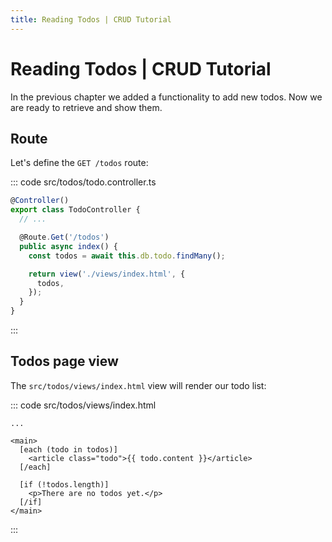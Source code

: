 ```yaml
---
title: Reading Todos | CRUD Tutorial
---
```


# Reading Todos | CRUD Tutorial

In the previous chapter we added a functionality to add new todos. Now we are ready to retrieve and show them.

## Route

Let's define the `GET /todos` route:

::: code src/todos/todo.controller.ts
```ts
@Controller()
export class TodoController {
  // ...

  @Route.Get('/todos')
  public async index() {
    const todos = await this.db.todo.findMany();

    return view('./views/index.html', {
      todos,
    });
  }
}
```
:::

## Todos page view

The `src/todos/views/index.html` view will render our todo list:

::: code src/todos/views/index.html
```svelte
...

<main>
  [each (todo in todos)]
    <article class="todo">{{ todo.content }}</article>
  [/each]

  [if (!todos.length)]
    <p>There are no todos yet.</p>
  [/if]
</main>
```
:::
